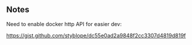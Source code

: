 ## Notes

Need to enable docker http API for easier dev:

https://gist.github.com/styblope/dc55e0ad2a9848f2cc3307d4819d819f
